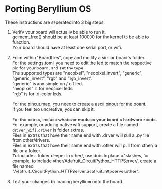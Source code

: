 # Porting Beryllium OS

These instructions are seperated into 3 big steps:

1) Verify your board will actually be able to run it.<br />
    gc.mem_free() should be at least 100000 for the kernel to be able to function.<br />
    Your board should have at least one serial port, or wifi.<br />
    <br />
2) From within "Boardfiles", copy and modify a similar board's folder.<br />
    For the settings.toml, you need to edit the led to match the respective pin for your board, and set the type.<br />
     The supported types are "neopixel", "neopixel_invert", "generic", "generic_invert", "rgb" and "rgb_invert".<br />
     "generic" is any simple on / off led.<br />
     "neopixel" is for neopixel leds.<br />
     "rgb" is for tri-color leds.<br />
    <br />
    For the pinout.map, you need to create a ascii pinout for the board.<br />
     If you feel too uncreative, you can skip it.<br />
    <br />
    For the extras, include whatever modules your board's hardware needs.<br />
    For example, or adding native wifi support, create a file named <code>driver_wifi.driver</code> in folder extras.<br />
    Files in extras that have their name end with .driver will pull a .py file from other/drivers.<br />
    Files in extras that have their name end with .other will pull from other/ a file or a folder.<br />
    To include a folder deeper in other/, use dots in place of slashes, for example, to include other/Adafruit_CircuitPython_HTTPServer/, create a file named "Adafruit_CircuitPython_HTTPServer.adafruit_httpserver.other".<br />
    <br />
3) Test your changes by loading beryllium onto the board.<br />
